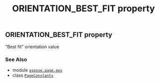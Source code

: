﻿---
title: ORIENTATION_BEST_FIT property
second_title: Aspose.Page for Python via .NET API References
description: 
type: docs
weight: 130
url: /python-net/aspose.page.eps/pageconstants/orientation_best_fit/
is_root: false
---

## ORIENTATION_BEST_FIT property


"Best fit" orientation value

### See Also
* module [`aspose.page.eps`](../../)
* class [`PageConstants`](/page/python-net/aspose.page.eps/pageconstants)
